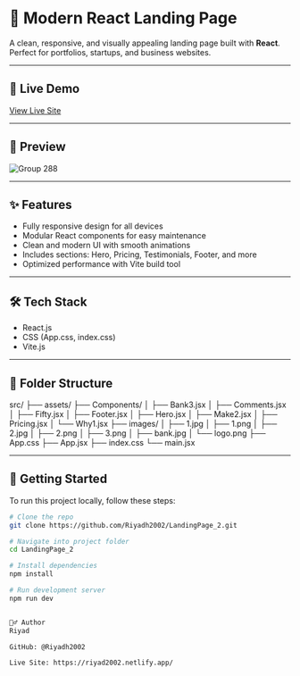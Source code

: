 # 🚀 Modern React Landing Page

A clean, responsive, and visually appealing landing page built with **React**. Perfect for portfolios, startups, and business websites.

---

## 🔗 Live Demo

[View Live Site](https://riyad2002.netlify.app/)

---

## 📸 Preview

![Group 288](https://github.com/user-attachments/assets/86c3d3dd-aa1a-4d2a-bfe2-f07136bdfae6)


---

## ✨ Features

- Fully responsive design for all devices
- Modular React components for easy maintenance
- Clean and modern UI with smooth animations
- Includes sections: Hero, Pricing, Testimonials, Footer, and more
- Optimized performance with Vite build tool

---

## 🛠️ Tech Stack

- React.js
- CSS (App.css, index.css)
- Vite.js

---

## 📁 Folder Structure
src/
├── assets/
├── Components/
│ ├── Bank3.jsx
│ ├── Comments.jsx
│ ├── Fifty.jsx
│ ├── Footer.jsx
│ ├── Hero.jsx
│ ├── Make2.jsx
│ ├── Pricing.jsx
│ └── Why1.jsx
├── images/
│ ├── 1.jpg
│ ├── 1.png
│ ├── 2.jpg
│ ├── 2.png
│ ├── 3.png
│ ├── bank.jpg
│ └── logo.png
├── App.css
├── App.jsx
├── index.css
└── main.jsx




---

## 🚀 Getting Started

To run this project locally, follow these steps:

```bash
# Clone the repo
git clone https://github.com/Riyadh2002/LandingPage_2.git

# Navigate into project folder
cd LandingPage_2

# Install dependencies
npm install

# Run development server
npm run dev


🙋‍♂️ Author
Riyad

GitHub: @Riyadh2002

Live Site: https://riyad2002.netlify.app/



